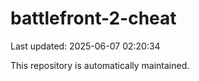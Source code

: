 # battlefront-2-cheat

Last updated: 2025-06-07 02:20:34

This repository is automatically maintained.
